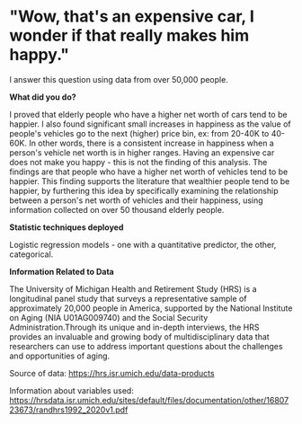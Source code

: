 # "Wow, that's an expensive car, I wonder if that really makes him happy."
I answer this question using data from over 50,000 people. 

**What did you do?**

I proved that elderly people who have a higher net worth of cars tend to be happier. I also found significant small increases in happiness as the value of people's vehicles go to the next (higher) price bin, ex: from 20-40K to 40-60K. 
In other words, there is a consistent increase in happiness when a person's vehicle net worth is in higher ranges. Having an expensive car does not make you happy - this is not the finding of this analysis. The findings are that people who have a higher net worth of vehicles tend to be happier. This finding supports the literature that wealthier people tend to be happier, by furthering this idea by specifically examining the relationship between a person's net worth of vehicles and their happiness, using information collected on over 50 thousand elderly people.

**Statistic techniques deployed**

Logistic regression models -  one with a quantitative predictor, the other, categorical.

**Information Related to Data**

The University of Michigan Health and Retirement Study (HRS) is a longitudinal panel study that surveys a representative sample of approximately 20,000 people in America, supported by the National Institute on Aging (NIA U01AG009740) and the Social Security Administration.Through its unique and in-depth interviews, the HRS provides an invaluable and growing body of multidisciplinary data that researchers can use to address important questions about the challenges and opportunities of aging.

Source of data: https://hrs.isr.umich.edu/data-products 

Information about variables used: https://hrsdata.isr.umich.edu/sites/default/files/documentation/other/1680723673/randhrs1992_2020v1.pdf
